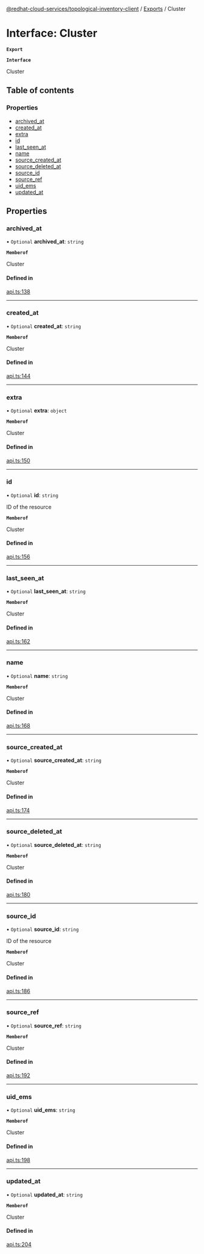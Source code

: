 [@redhat-cloud-services/topological-inventory-client](../README.md) / [Exports](../modules.md) / Cluster

# Interface: Cluster

**`Export`**

**`Interface`**

Cluster

## Table of contents

### Properties

- [archived\_at](Cluster.md#archived_at)
- [created\_at](Cluster.md#created_at)
- [extra](Cluster.md#extra)
- [id](Cluster.md#id)
- [last\_seen\_at](Cluster.md#last_seen_at)
- [name](Cluster.md#name)
- [source\_created\_at](Cluster.md#source_created_at)
- [source\_deleted\_at](Cluster.md#source_deleted_at)
- [source\_id](Cluster.md#source_id)
- [source\_ref](Cluster.md#source_ref)
- [uid\_ems](Cluster.md#uid_ems)
- [updated\_at](Cluster.md#updated_at)

## Properties

### archived\_at

• `Optional` **archived\_at**: `string`

**`Memberof`**

Cluster

#### Defined in

[api.ts:138](https://github.com/RedHatInsights/javascript-clients/blob/master/packages/topological-inventory/api.ts#L138)

___

### created\_at

• `Optional` **created\_at**: `string`

**`Memberof`**

Cluster

#### Defined in

[api.ts:144](https://github.com/RedHatInsights/javascript-clients/blob/master/packages/topological-inventory/api.ts#L144)

___

### extra

• `Optional` **extra**: `object`

**`Memberof`**

Cluster

#### Defined in

[api.ts:150](https://github.com/RedHatInsights/javascript-clients/blob/master/packages/topological-inventory/api.ts#L150)

___

### id

• `Optional` **id**: `string`

ID of the resource

**`Memberof`**

Cluster

#### Defined in

[api.ts:156](https://github.com/RedHatInsights/javascript-clients/blob/master/packages/topological-inventory/api.ts#L156)

___

### last\_seen\_at

• `Optional` **last\_seen\_at**: `string`

**`Memberof`**

Cluster

#### Defined in

[api.ts:162](https://github.com/RedHatInsights/javascript-clients/blob/master/packages/topological-inventory/api.ts#L162)

___

### name

• `Optional` **name**: `string`

**`Memberof`**

Cluster

#### Defined in

[api.ts:168](https://github.com/RedHatInsights/javascript-clients/blob/master/packages/topological-inventory/api.ts#L168)

___

### source\_created\_at

• `Optional` **source\_created\_at**: `string`

**`Memberof`**

Cluster

#### Defined in

[api.ts:174](https://github.com/RedHatInsights/javascript-clients/blob/master/packages/topological-inventory/api.ts#L174)

___

### source\_deleted\_at

• `Optional` **source\_deleted\_at**: `string`

**`Memberof`**

Cluster

#### Defined in

[api.ts:180](https://github.com/RedHatInsights/javascript-clients/blob/master/packages/topological-inventory/api.ts#L180)

___

### source\_id

• `Optional` **source\_id**: `string`

ID of the resource

**`Memberof`**

Cluster

#### Defined in

[api.ts:186](https://github.com/RedHatInsights/javascript-clients/blob/master/packages/topological-inventory/api.ts#L186)

___

### source\_ref

• `Optional` **source\_ref**: `string`

**`Memberof`**

Cluster

#### Defined in

[api.ts:192](https://github.com/RedHatInsights/javascript-clients/blob/master/packages/topological-inventory/api.ts#L192)

___

### uid\_ems

• `Optional` **uid\_ems**: `string`

**`Memberof`**

Cluster

#### Defined in

[api.ts:198](https://github.com/RedHatInsights/javascript-clients/blob/master/packages/topological-inventory/api.ts#L198)

___

### updated\_at

• `Optional` **updated\_at**: `string`

**`Memberof`**

Cluster

#### Defined in

[api.ts:204](https://github.com/RedHatInsights/javascript-clients/blob/master/packages/topological-inventory/api.ts#L204)
